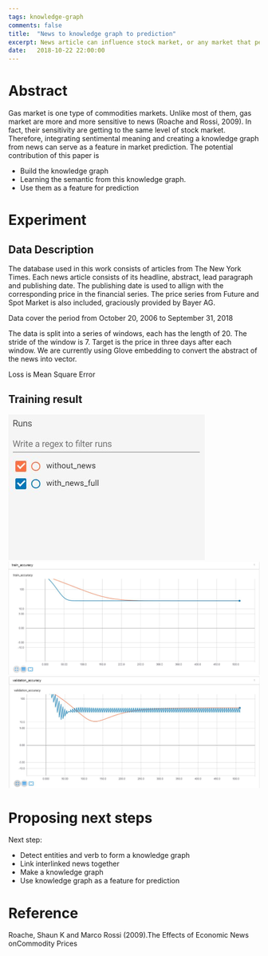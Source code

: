 ```yaml
---
tags: knowledge-graph
comments: false
title:  "News to knowledge graph to prediction"
excerpt: News article can influence stock market, or any market that perform on similar basis. In this paper we aim to create a knowledge graph of linked events and apply to financial series prediction
date:   2018-10-22 22:00:00
---
```


# Abstract

Gas market is one type of commodities markets. Unlike most of them, gas market are more and more sensitive to news (Roache and Rossi, 2009). In fact, their sensitivity are getting to the same level of  stock market. Therefore, integrating sentimental meaning and creating a knowledge graph from news can serve as a feature in market prediction. 
The potential contribution of this paper is
- Build the knowledge graph 
- Learning the semantic from this knowledge graph.
- Use them as a feature for prediction

# Experiment

## Data Description
The database used in this work consists of articles from The New York Times. Each news article consists of its headline, abstract, lead paragraph and publishing date. The publishing date is used to allign with the corresponding price in the financial series. The price series from Future and Spot Market is also included, graciously provided by Bayer AG.

Data cover the period from October 20, 2006 to September 31, 2018

The data is split into a series of windows, each has the length of 20. The stride of the window is 7. Target is the price in three days after each window.  We are currently using Glove embedding to convert the abstract of the news into vector.

Loss is Mean Square Error
## Training result
![Legend](/assets/legend.JPG)
<img src="/assets/train_acc.JPG">
<img src="/assets/val_acc.JPG">

# Proposing next steps
Next step:
- Detect entities and verb to form a knowledge graph
- Link interlinked news together
- Make a knowledge graph
- Use knowledge graph as a feature for prediction

# Reference
Roache, Shaun K and Marco Rossi (2009).The Effects of Economic News onCommodity Prices
